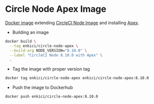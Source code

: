 # Circle Node Apex Image

[Docker image](https://hub.docker.com/r/enkici/circle-node-apex) extending [CircleCI Node Image](https://hub.docker.com/r/circleci/node/) and installing [Apex](http://apex.run).


- Building an image

```bash
docker build \
  --tag enkici/circle-node-apex \
  --build-arg NODE_VERSION="8.10.0" \
  --label "CircleCI Node 8.10.0 with Apex" \
  .
```

- Tag the image with proper version tag

```bash
docker tag enkici/circle-node-apex enkici/circle-node-apex:8.10.0
```

- Push the image to Dockerhub

```bash
docker push enkici/circle-node-apex:8.10.0
```
